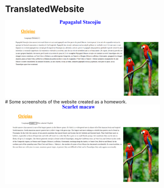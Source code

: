 # TranslatedWebsite

<img src="TranslatedWeb.PNG" alt="Website in romanian"/>
# Some screenshots of the website created as a homework.
<br><img src="TranslatedWebEn.PNG" alt="website in english"/>
